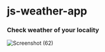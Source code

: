 # js-weather-app
### Check weather of your locality
![Screenshot (62)](https://user-images.githubusercontent.com/55022376/89922558-d4773a80-dc1c-11ea-8d2b-f911d831fa49.png)
